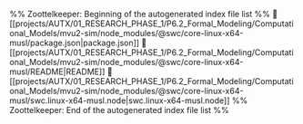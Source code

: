 %% Zoottelkeeper: Beginning of the autogenerated index file list  %%
📄 [[projects/AUTX/01_RESEARCH_PHASE_1/P6.2_Formal_Modeling/Computational_Models/mvu2-sim/node_modules/@swc/core-linux-x64-musl/package.json|package.json]]
📄 [[projects/AUTX/01_RESEARCH_PHASE_1/P6.2_Formal_Modeling/Computational_Models/mvu2-sim/node_modules/@swc/core-linux-x64-musl/README|README]]
📄 [[projects/AUTX/01_RESEARCH_PHASE_1/P6.2_Formal_Modeling/Computational_Models/mvu2-sim/node_modules/@swc/core-linux-x64-musl/swc.linux-x64-musl.node|swc.linux-x64-musl.node]]
%% Zoottelkeeper: End of the autogenerated index file list  %%
